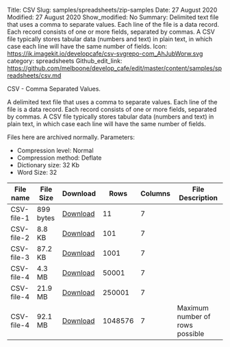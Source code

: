 Title: CSV
Slug: samples/spreadsheets/zip-samples
Date: 27 August 2020
Modified: 27 August 2020
Show_modified: No
Summary: Delimited text file that uses a comma to separate values. Each line of the file is a data record. Each record consists of one or more fields, separated by commas. A CSV file typically stores tabular data (numbers and text) in plain text, in which case each line will have the same number of fields. 
Icon: https://ik.imagekit.io/developcafe/csv-svgrepo-com_AhJubWorw.svg
category: spreadsheets
Github_edit_link: https://github.com/melboone/develop_cafe/edit/master/content/samples/spreadsheets/csv.md

CSV - Comma Separated Values.

A delimited text file that uses a comma to separate values. Each line of the file is a data record. 
Each record consists of one or more fields, separated by commas. A CSV file typically stores tabular data 
(numbers and text) in plain text, in which case each line will have the same number of fields. 

Files here are archived normally. Parameters:

* Compression level: Normal
* Compression method: Deflate
* Dictionary size: 32 Kb
* Word Size: 32


| File name   | File Size   | Download                            |  Rows   | Columns | File Description                 |
|-------------|-------------|-------------------------------------|---------|---------|----------------------------------|
| CSV-file-1  | 899 bytes   | [Download](/samples/CSV_file_1.csv) | 11      |    7    |                                  |
| CSV-file-2  | 8.8 KB      | [Download](/samples/CSV_file_2.csv) | 101     |    7    |                                  |
| CSV-file-3  | 87.2 KB     | [Download](/samples/CSV_file_3.csv) | 1001    |    7    |                                  |
| CSV-file-4  | 4.3 MB      | [Download](/samples/CSV_file_4.csv) | 50001   |    7    |                                  |
| CSV-file-4  | 21.9 MB     | [Download](/samples/CSV_file_5.csv) | 250001  |    7    |                                  |
| CSV-file-4  | 92.1 MB     | [Download](/samples/CSV_file_6.csv) | 1048576 |    7    |  Maximum number of rows possible |

